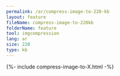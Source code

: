 ```yaml
---
permalink: /ar/compress-image-to-220-kb
layout: feature
fileName: compress-image-to-220kb
folderName: feature
tool: imgcompression
lang: ar
size: 220
type: kb
---
```


{%- include compress-image-to-X.html -%}

